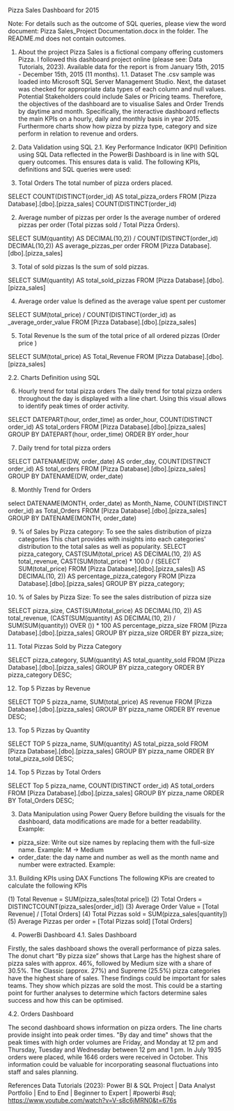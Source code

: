 Pizza Sales Dashboard for 2015

Note: For details such as the outcome of SQL queries, please view the word document: Pizza Sales_Project Documentation.docx in the folder.
The README.md does not contain outcomes.

1.	About the project
Pizza Sales is a fictional company offering customers Pizza. I followed this dashboard project online (please see: Data Tutorials, 2023).  Available data for the report is from January 15th, 2015 - December 15th, 2015 (11 months).
1.1.	Dataset
The .csv sample was loaded into Microsoft SQL Server Management Studio.  Next, the dataset was checked for appropriate data types of each column and null values. 
Potential Stakeholders could include Sales or Pricing teams. Therefore, the objectives of the dashboard are to visualise Sales and Order Trends by daytime and month. Specifically, the interactive dashboard reflects the main KPIs on a hourly, daily and monthly basis in year 2015. Furthermore charts show how pizza by pizza type, category and size perform in relation to revenue and orders.

2.	Data Validation using SQL
2.1.	Key Performance Indicator (KPI) Definition using SQL
Data reflected in the PowerBi Dashboard is in line with SQL query outcomes. This ensures data is valid.
The following KPIs, definitions and SQL queries were used:

1.	Total Orders 
The total number of pizza orders placed. 

SELECT COUNT(DISTINCT(order_id) AS total_pizza_orders FROM [Pizza Database].[dbo].[pizza_sales]
COUNT(DISTINCT(order_id)
 
2.	Average number of pizzas per order
Is the average number of ordered pizzas per order (Total pizzas sold / Total Pizza Orders).

SELECT SUM(quantity) AS DECIMAL(10,2)) / COUNT(DISTINCT(order_id) DECIMAL(10,2)) AS average_pizzas_per order FROM [Pizza Database].[dbo].[pizza_sales]
 
3.	Total of sold pizzas
Is the sum of sold pizzas.

SELECT SUM(quantity) AS total_sold_pizzas 
FROM [Pizza Database].[dbo].[pizza_sales]
 
4.	Average order value
Is defined as the average value spent per customer

SELECT SUM(total_price) / COUNT(DISTINCT(order_id) as _average_order_value
FROM [Pizza Database].[dbo].[pizza_sales]
 
5.	Total Revenue
Is the sum of the total price of all ordered pizzas (Order price )

SELECT SUM(total_price) AS Total_Revenue FROM [Pizza Database].[dbo].[pizza_sales]
 
2.2.	Charts Definition using SQL

6.	Hourly trend for total pizza orders
The daily trend for total pizza orders throughout the day is displayed with a line chart. Using this visual allows to identify peak times of order activity.

SELECT DATEPART(hour, order_time) as order_hour,
COUNT(DISTINCT order_id) AS total_orders 
FROM [Pizza Database].[dbo].[pizza_sales]
GROUP BY DATEPART(hour, order_time)
ORDER BY order_hour
 

7.	Daily trend for total pizza orders

SELECT DATENAME(DW, order_date) AS order_day, COUNT(DISTINCT order_id) AS total_orders 
FROM [Pizza Database].[dbo].[pizza_sales]
GROUP BY DATENAME(DW, order_date)
 
8.	Monthly Trend for Orders

select DATENAME(MONTH, order_date) as Month_Name, COUNT(DISTINCT order_id) as Total_Orders
FROM [Pizza Database].[dbo].[pizza_sales]
GROUP BY DATENAME(MONTH, order_date)
 
9.	% of Sales by Pizza category: To see the sales distribution of pizza categories
This chart provides with insights into each categories' distribution to the total sales as well as popularity. 
SELECT 
    pizza_category, 
    CAST(SUM(total_price) AS DECIMAL(10, 2)) AS total_revenue,
    CAST(SUM(total_price) * 100.0 / (SELECT SUM(total_price) FROM [Pizza Database].[dbo].[pizza_sales]) AS DECIMAL(10, 2)) AS percentage_pizza_category
FROM 
    [Pizza Database].[dbo].[pizza_sales]
GROUP BY 
    pizza_category;
 
10.	% of Sales by Pizza Size: To see the sales distribution of pizza size

SELECT 
    pizza_size, 
    CAST(SUM(total_price) AS DECIMAL(10, 2)) AS total_revenue, 
    (CAST(SUM(quantity) AS DECIMAL(10, 2)) / SUM(SUM(quantity)) OVER ()) * 100 AS percentage_pizza_size
FROM 
   [Pizza Database].[dbo].[pizza_sales]
GROUP BY 
    pizza_size
ORDER BY 
    pizza_size;
 
11.	Total Pizzas Sold by Pizza Category

SELECT pizza_category,
SUM(quantity) AS total_quantity_sold
FROM 
   [Pizza Database].[dbo].[pizza_sales]
GROUP BY 
    pizza_category
ORDER BY 
    pizza_category DESC;
 
12.	Top 5 Pizzas by Revenue

SELECT TOP 5 
    pizza_name,
    SUM(total_price) AS revenue
FROM 
    [Pizza Database].[dbo].[pizza_sales]
GROUP BY 
    pizza_name
ORDER BY 
    revenue DESC;
 
13.	Top 5 Pizzas by Quantity

SELECT TOP 5 
    pizza_name,
    SUM(quantity) AS total_pizza_sold
FROM 
    [Pizza Database].[dbo].[pizza_sales]
GROUP BY 
    pizza_name
ORDER BY 
    total_pizza_sold DESC;
 
14.	Top 5 Pizzas by Total Orders

SELECT Top 5 pizza_name, COUNT(DISTINCT order_id) AS total_orders
FROM [Pizza Database].[dbo].[pizza_sales]
GROUP BY pizza_name
ORDER BY Total_Orders DESC;
 

3.	Data Manipulation using Power Query
Before building the visuals for the dashboard, data modifications are made for a better readability.
Example:
- pizza_size: Write out size names by replacing them with the full-size name. Example: M -> Medium
- order_date: the day name and number as well as the month name and number were extracted. 
Example:
 

3.1. Building KPIs using DAX Functions
The following KPis are created to calculate the following KPIs

(1) Total Revenue = SUM(pizza_sales[total price])
(2) Total Orders = DISTINCTCOUNT(pizza_sales[order_id])
(3) Average Order Value = [Total Revenue] / [Total Orders]
(4) Total Pizzas sold = SUM(pizza_sales[quantity])
(5) Average Pizzas per order = [Total Pizzas sold] [Total Orders]

4.	PowerBi Dashboard
4.1.	Sales Dashboard

 
Firstly, the sales dashboard shows the overall performance of pizza sales. The donut chart “By pizza size” shows that Large has the highest share of pizza sales with approx. 46%, followed by Medium size with a share of 30.5%. The Classic (approx. 27%) and Supreme (25.5%) pizza categories have the highest share of sales.
These findings could be important for sales teams. They show which pizzas are sold the most. This could be a starting point for further analyses to determine which factors determine sales success and how this can be optimised. 


4.2.	Orders Dashboard
 
The second dashboard shows information on pizza orders. 
The line charts provide insight into peak order times. "By day and time" shows that the peak times with high order volumes are Friday, and Monday at 12 pm and Thursday, Tuesday and Wednesday between 12 pm and 1 pm. In July 1935 orders were placed, while 1646 orders were received in October. This information could be valuable for incorporating seasonal fluctuations into staff and sales planning. 

References
Data Tutorials (2023): Power BI & SQL Project | Data Analyst Portfolio | End to End | Beginner to Expert | #powerbi #sql; https://www.youtube.com/watch?v=V-s8c6jMRN0&t=676s
